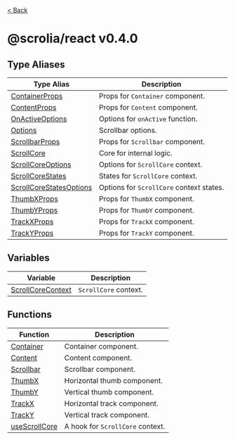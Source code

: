 [< Back](./../../README.md)

# @scrolia/react v0.4.0

## Type Aliases

| Type Alias | Description |
| ------ | ------ |
| [ContainerProps](type-aliases/ContainerProps.md) | Props for `Container` component. |
| [ContentProps](type-aliases/ContentProps.md) | Props for `Content` component. |
| [OnActiveOptions](type-aliases/OnActiveOptions.md) | Options for `onActive` function. |
| [Options](type-aliases/Options.md) | Scrollbar options. |
| [ScrollbarProps](type-aliases/ScrollbarProps.md) | Props for `Scrollbar` component. |
| [ScrollCore](type-aliases/ScrollCore.md) | Core for internal logic. |
| [ScrollCoreOptions](type-aliases/ScrollCoreOptions.md) | Options for `ScrollCore` context. |
| [ScrollCoreStates](type-aliases/ScrollCoreStates.md) | States for `ScrollCore` context. |
| [ScrollCoreStatesOptions](type-aliases/ScrollCoreStatesOptions.md) | Options for `ScrollCore` context states. |
| [ThumbXProps](type-aliases/ThumbXProps.md) | Props for `ThumbX` component. |
| [ThumbYProps](type-aliases/ThumbYProps.md) | Props for `ThumbY` component. |
| [TrackXProps](type-aliases/TrackXProps.md) | Props for `TrackX` component. |
| [TrackYProps](type-aliases/TrackYProps.md) | Props for `TrackY` component. |

## Variables

| Variable | Description |
| ------ | ------ |
| [ScrollCoreContext](variables/ScrollCoreContext.md) | `ScrollCore` context. |

## Functions

| Function | Description |
| ------ | ------ |
| [Container](functions/Container.md) | Container component. |
| [Content](functions/Content.md) | Content component. |
| [Scrollbar](functions/Scrollbar.md) | Scrollbar component. |
| [ThumbX](functions/ThumbX.md) | Horizontal thumb component. |
| [ThumbY](functions/ThumbY.md) | Vertical thumb component. |
| [TrackX](functions/TrackX.md) | Horizontal track component. |
| [TrackY](functions/TrackY.md) | Vertical track component. |
| [useScrollCore](functions/useScrollCore.md) | A hook for `ScrollCore` context. |
